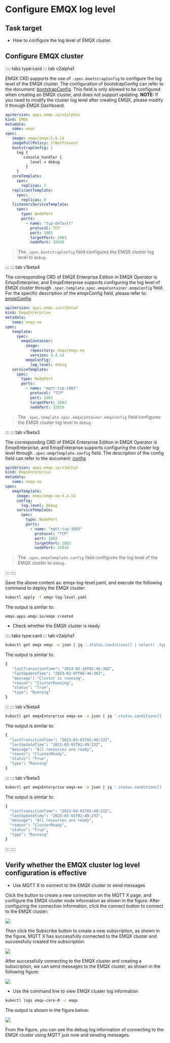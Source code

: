 # Configure EMQX log level

## Task target

- How to configure the log level of EMQX cluster.

## Configure EMQX cluster

:::: tabs type:card
::: tab v2alpha1

EMQX CRD supports the use of `.spec.bootstrapConfig` to configure the log level of the EMQX cluster. The configuration of bootstrapConfig can refer to the document: [bootstrapConfig](https://www.emqx.io/docs/en/v5.0/admin/cfg.html). This field is only allowed to be configured when creating an EMQX cluster, and does not support updating. **NOTE:** If you need to modify the cluster log level after creating EMQX, please modify it through EMQX Dashboard.

```yaml
apiVersion: apps.emqx.io/v2alpha1
kind: EMQX
metadata:
   name: emqx
spec:
   image: emqx/emqx:5.0.14
   imagePullPolicy: IfNotPresent
   bootstrapConfig: |
     log {
        console_handler {
           level = debug
         }
     }
   coreTemplate:
     spec:
       replicas: 3
   replicantTemplate:
     spec:
       replicas: 0
   listenersServiceTemplate:
     spec:
       type: NodePort
       ports:
         - name: "tcp-default"
           protocol: TCP
           port: 1883
           targetPort: 1883
           nodePort: 32010
```

> The `.spec.bootstrapConfig` field configures the EMQX cluster log level to `debug`.

:::
::: tab v1beta4

The corresponding CRD of EMQX Enterprise Edition in EMQX Operator is EmqxEnterprise, and EmqxEnterprise supports configuring the log level of EMQX cluster through `.spec.template.spec.emqxContainer.emqxConfig` field. For the specific description of the emqxConfig field, please refer to: [emqxConfig](https://github.com/emqx/emqx-operator/blob/main-2.1/docs/en_US/reference/v1beta4-reference.md#emqxtemplatespec).

```yaml
apiVersion: apps.emqx.io/v1beta4
kind: EmqxEnterprise
metadata:
   name: emqx-ee
spec:
   template:
     spec:
       emqxContainer:
         image:
           repository: emqx/emqx-ee
           version: 4.4.14
         emqxConfig:
           log.level: debug
   serviceTemplate:
     spec:
       type: NodePort
       ports:
         - name: "mqtt-tcp-1883"
           protocol: "TCP"
           port: 1883
           targetPort: 1883
           nodePort: 32010
```

> The `.spec.template.spec.emqxContainer.emqxConfig` field configures the EMQX cluster log level to `debug`.

:::
::: tab v1beta3

The corresponding CRD of EMQX Enterprise Edition in EMQX Operator is EmqxEnterprise, and EmqxEnterprise supports configuring the cluster log level through `.spec.emqxTemplate.config` field. The description of the config field can refer to the document: [config](https://github.com/emqx/emqx-operator/blob/main/docs/en_US/reference/v1beta3-reference.md#emqxenterprisetemplate)

```yaml
apiVersion: apps.emqx.io/v1beta3
kind: EmqxEnterprise
metadata:
   name: emqx-ee
spec:
   emqxTemplate:
     image: emqx/emqx-ee:4.4.14
     config:
       log.level: debug
     serviceTemplate:
       spec:
         type: NodePort
         ports:
           - name: "mqtt-tcp-1883"
             protocol: "TCP"
             port: 1883
             targetPort: 1883
             nodePort: 32010
```

> The `.spec.emqxTemplate.config` field configures the log level of the EMQX cluster to `debug`.

:::
::::

Save the above content as: emqx-log-level.yaml, and execute the following command to deploy the EMQX cluster:

```bash
kubectl apply -f emqx-log-level.yaml
```

The output is similar to:

```
emqx.apps.emqx.io/emqx created
```

- Check whether the EMQX cluster is ready

:::: tabs type:card
::: tab v2alpha1

```bash
kubectl get emqx emqx -o json | jq '.status.conditions[] | select( .type == "Running" and .status == "True")'
```

The output is similar to:

```bash
{
   "lastTransitionTime": "2023-02-10T02:46:36Z",
   "lastUpdateTime": "2023-02-07T06:46:36Z",
   "message": "Cluster is running",
   "reason": "ClusterRunning",
   "status": "True",
   "type": "Running"
}
```

:::
::: tab v1beta4

```bash
kubectl get emqxEnterprise emqx-ee -o json | jq '.status.conditions[] | select( .type == "Running" and .status == "True")'
```
The output is similar to:

```bash
{
  "lastTransitionTime": "2023-03-01T02:49:22Z",
  "lastUpdateTime": "2023-03-01T02:49:23Z",
  "message": "All resources are ready",
  "reason": "ClusterReady",
  "status": "True",
  "type": "Running"
}
```

:::
::: tab v1beta3

```bash
kubectl get emqxEnterprise emqx-ee -o json | jq '.status.conditions[] | select( .type == "Running" and .status == "True")'
```

The output is similar to:

```bash
{
  "lastTransitionTime": "2023-03-01T02:49:22Z",
  "lastUpdateTime": "2023-03-01T02:49:23Z",
  "message": "All resources are ready",
  "reason": "ClusterReady",
  "status": "True",
  "type": "Running"
} 
```

:::
::::

## Verify whether the EMQX cluster log level configuration is effective

- Use MQTT X to connect to the EMQX cluster to send messages

Click the button to create a new connection on the MQTT X page, and configure the EMQX cluster node information as shown in the figure. After configuring the connection information, click the connect button to connect to the EMQX cluster:

![](./assets/configure-log-level/mqtt-connected.png)

Then click the Subscribe button to create a new subscription, as shown in the figure, MQTT X has successfully connected to the EMQX cluster and successfully created the subscription:

![](./assets/configure-log-level/mqtt-sub.png)

After successfully connecting to the EMQX cluster and creating a subscription, we can send messages to the EMQX cluster, as shown in the following figure:

![](./assets/configure-log-level/mqtt-pub.png)

- Use the command line to view EMQX cluster log information

```bash
kubectl logs emqx-core-0 -c emqx
```

The output is shown in the figure below:

![](./assets/configure-log-level/emqx-debug-log.png)

From the figure, you can see the debug log information of connecting to the EMQX cluster using MQTT just now and sending messages.
